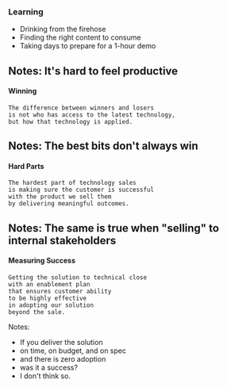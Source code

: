 ### Learning
- Drinking from the firehose
- Finding the right content to consume
- Taking days to prepare for a 1-hour demo

Notes:
It's hard to feel productive
---
#### Winning

```text
The difference between winners and losers
is not who has access to the latest technology,
but how that technology is applied.
```
Notes:
The best bits don't always win
---
#### Hard Parts

```text
The hardest part of technology sales
is making sure the customer is successful
with the product we sell them
by delivering meaningful outcomes.
```
Notes:
The same is true when "selling" to internal stakeholders
---
#### Measuring Success

```text
Getting the solution to technical close
with an enablement plan
that ensures customer ability
to be highly effective
in adopting our solution
beyond the sale.
```
Notes:
- If you deliver the solution
- on time, on budget, and on spec
- and there is zero adoption
- was it a success?
- I don't think so.